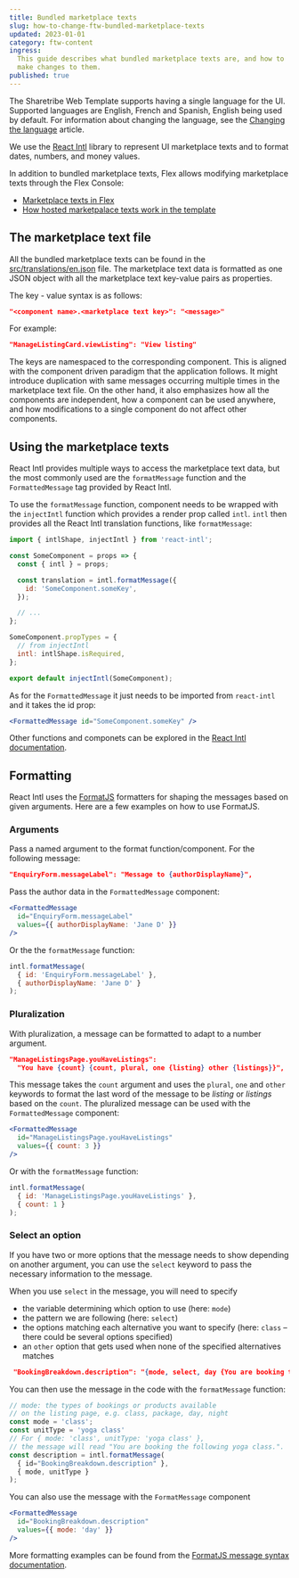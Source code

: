 ```yaml
---
title: Bundled marketplace texts
slug: how-to-change-ftw-bundled-marketplace-texts
updated: 2023-01-01
category: ftw-content
ingress:
  This guide describes what bundled marketplace texts are, and how to
  make changes to them.
published: true
---
```


The Sharetribe Web Template supports having a single language for the
UI. Supported languages are English, French and Spanish, English being
used by default. For information about changing the language, see the
[Changing the language](/ftw/how-to-change-ftw-language/) article.

We use the [React Intl](https://github.com/yahoo/react-intl) library to
represent UI marketplace texts and to format dates, numbers, and money
values.

In addition to bundled marketplace texts, Flex allows modifying
marketplace texts through the Flex Console:

- [Marketplace texts in Flex](/concepts/marketplace-texts/)
- [How hosted marketpalace texts work in the template](/ftw/hosted-marketplace-texts/)

## The marketplace text file

All the bundled marketplace texts can be found in the
[src/translations/en.json](https://github.com/sharetribe/web-template/blob/master/src/translations/en.json)
file. The marketplace text data is formatted as one JSON object with all
the marketplace text key-value pairs as properties.

The key - value syntax is as follows:

```json
"<component name>.<marketplace text key>": "<message>"
```

For example:

```json
"ManageListingCard.viewListing": "View listing"
```

The keys are namespaced to the corresponding component. This is aligned
with the component driven paradigm that the application follows. It
might introduce duplication with same messages occurring multiple times
in the marketplace text file. On the other hand, it also emphasizes how
all the components are independent, how a component can be used
anywhere, and how modifications to a single component do not affect
other components.

## Using the marketplace texts

React Intl provides multiple ways to access the marketplace text data,
but the most commonly used are the `formatMessage` function and the
`FormattedMessage` tag provided by React Intl.

To use the `formatMessage` function, component needs to be wrapped with
the `injectIntl` function which provides a render prop called `intl`.
`intl` then provides all the React Intl translation functions, like
`formatMessage`:

```js
import { intlShape, injectIntl } from 'react-intl';

const SomeComponent = props => {
  const { intl } = props;

  const translation = intl.formatMessage({
    id: 'SomeComponent.someKey',
  });

  // ...
};

SomeComponent.propTypes = {
  // from injectIntl
  intl: intlShape.isRequired,
};

export default injectIntl(SomeComponent);
```

As for the `FormattedMessage` it just needs to be imported from
`react-intl` and it takes the id prop:

```jsx
<FormattedMessage id="SomeComponent.someKey" />
```

Other functions and componets can be explored in the
[React Intl documentation](https://github.com/yahoo/react-intl/wiki).

## Formatting

React Intl uses the [FormatJS](https://formatjs.io/) formatters for
shaping the messages based on given arguments. Here are a few examples
on how to use FormatJS.

### Arguments

Pass a named argument to the format function/component. For the
following message:

```json
"EnquiryForm.messageLabel": "Message to {authorDisplayName}",
```

Pass the author data in the `FormattedMessage` component:

```jsx
<FormattedMessage
  id="EnquiryForm.messageLabel"
  values={{ authorDisplayName: 'Jane D' }}
/>
```

Or the the `formatMessage` function:

```js
intl.formatMessage(
  { id: 'EnquiryForm.messageLabel' },
  { authorDisplayName: 'Jane D' }
);
```

### Pluralization

With pluralization, a message can be formatted to adapt to a number
argument.

```json
"ManageListingsPage.youHaveListings":
  "You have {count} {count, plural, one {listing} other {listings}}",
```

This message takes the `count` argument and uses the `plural`, `one` and
`other` keywords to format the last word of the message to be _listing_
or _listings_ based on the `count`. The pluralized message can be used
with the `FormattedMessage` component:

```jsx
<FormattedMessage
  id="ManageListingsPage.youHaveListings"
  values={{ count: 3 }}
/>
```

Or with the `formatMessage` function:

```js
intl.formatMessage(
  { id: 'ManageListingsPage.youHaveListings' },
  { count: 1 }
);
```

### Select an option

If you have two or more options that the message needs to show depending
on another argument, you can use the `select` keyword to pass the
necessary information to the message.

When you use `select` in the message, you will need to specify

- the variable determining which option to use (here: `mode`)
- the pattern we are following (here: `select`)
- the options matching each alternative you want to specify (here:
  `class` – there could be several options specified)
- an `other` option that gets used when none of the specified
  alternatives matches

```json
 "BookingBreakdown.description": "{mode, select, day {You are booking the following days:} night {You are booking the following nights:} other {You are booking the following {unitType}:}}"
```

You can then use the message in the code with the `formatMessage`
function:

```js
// mode: the types of bookings or products available
// on the listing page, e.g. class, package, day, night
const mode = 'class';
const unitType = 'yoga class'
// For { mode: 'class', unitType: 'yoga class' },
// the message will read "You are booking the following yoga class.".
const description = intl.formatMessage(
  { id="BookingBreakdown.description" },
  { mode, unitType }
);
```

You can also use the message with the `FormatMessage` component

```jsx
<FormattedMessage
  id="BookingBreakdown.description"
  values={{ mode: 'day' }}
/>
```

More formatting examples can be found from the
[FormatJS message syntax documentation](https://formatjs.io/docs/core-concepts/icu-syntax/).
